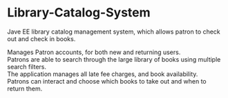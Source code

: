 # Library-Catalog-System
Jave EE library catalog management system, which allows patron to check out and check in books.  
  
Manages Patron accounts, for both new and returning users.  
Patrons are able to search through the large library of books using multiple search filters.  
The application manages all late fee charges, and book availability.  
Patrons can interact and choose which books to take out and when to return them.  

